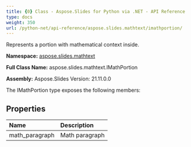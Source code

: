 ```yaml
---
title: {0} Class - Aspose.Slides for Python via .NET - API Reference
type: docs
weight: 350
url: /python-net/api-reference/aspose.slides.mathtext/imathportion/
---
```


Represents a portion with mathematical context inside.

**Namespace:** [aspose.slides.mathtext](/python-net/api-reference/aspose.slides.mathtext/)

**Full Class Name:** aspose.slides.mathtext.IMathPortion

**Assembly:**  Aspose.Slides Version: 21.11.0.0

The IMathPortion type exposes the following members:
## **Properties**
|**Name**|**Description**|
| :- | :- |
|math_paragraph|Math paragraph|
